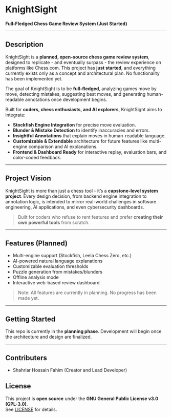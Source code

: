 # KnightSight

**Full-Fledged Chess Game Review System (Just Started)**

---

## Description

KnightSight is a **planned, open-source chess game review system**, designed to replicate - and eventually surpass - the review experience on platforms like Chess.com. This project has **just started**, and everything currently exists only as a concept and architectural plan. No functionality has been implemented yet.

The goal of KnightSight is to be **full-fledged**, analyzing games move by move, detecting mistakes, suggesting best moves, and generating human-readable annotations once development begins.

Built for **coders, chess enthusiasts, and AI explorers**, KnightSight aims to integrate:

- **Stockfish Engine Integration** for precise move evaluation.  
- **Blunder & Mistake Detection** to identify inaccuracies and errors.  
- **Insightful Annotations** that explain moves in human-readable language.  
- **Customizable & Extendable** architecture for future features like multi-engine comparison and AI explanations.  
- **Frontend & Dashboard Ready** for interactive replay, evaluation bars, and color-coded feedback.

---

## Project Vision

KnightSight is more than just a chess tool - it’s a **capstone-level system project**. Every design decision, from backend engine integration to annotation logic, is intended to mirror real-world challenges in software engineering, AI applications, and even cybersecurity dashboards.  

> Built for coders who refuse to rent features and prefer **creating their own powerful tools** from scratch.

---

## Features (Planned)

- Multi-engine support (Stockfish, Leela Chess Zero, etc.)  
- AI-powered natural language explanations  
- Customizable evaluation thresholds  
- Puzzle generation from mistakes/blunders  
- Offline analysis mode  
- Interactive web-based review dashboard  

> Note: All features are currently in planning. No progress has been made yet.

---

## Getting Started

This repo is currently in the **planning phase**. Development will begin once the architecture and design are finalized.

---

## Contributers
- Shahriar Hossain Fahim (Creator and Lead Developer)

## License

This project is **open source** under the **GNU General Public License v3.0 (GPL-3.0)**.  
See [LICENSE](LICENSE) for details.
